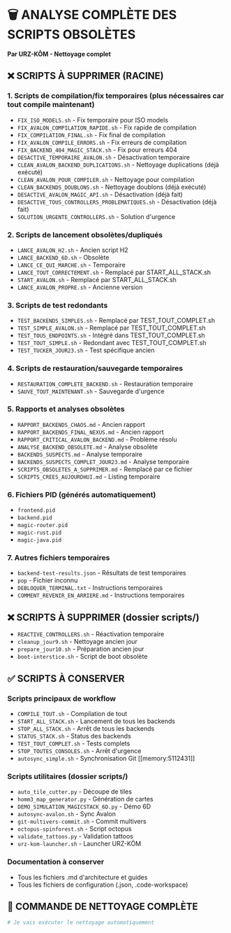 # 🗑️ ANALYSE COMPLÈTE DES SCRIPTS OBSOLÈTES
**Par URZ-KÔM - Nettoyage complet**

## ❌ SCRIPTS À SUPPRIMER (RACINE)

### 1. Scripts de compilation/fix temporaires (plus nécessaires car tout compile maintenant)
- `FIX_ISO_MODELS.sh` - Fix temporaire pour ISO models
- `FIX_AVALON_COMPILATION_RAPIDE.sh` - Fix rapide de compilation
- `FIX_COMPILATION_FINAL.sh` - Fix final de compilation  
- `FIX_AVALON_COMPILE_ERRORS.sh` - Fix erreurs de compilation
- `FIX_BACKEND_404_MAGIC_STACK.sh` - Fix pour erreurs 404
- `DESACTIVE_TEMPORAIRE_AVALON.sh` - Désactivation temporaire
- `CLEAN_AVALON_BACKEND_DUPLICATIONS.sh` - Nettoyage duplications (déjà exécuté)
- `CLEAN_AVALON_POUR_COMPILER.sh` - Nettoyage pour compilation
- `CLEAN_BACKENDS_DOUBLONS.sh` - Nettoyage doublons (déjà exécuté)
- `DESACTIVE_AVALON_MAGIC_API.sh` - Désactivation (déjà fait)
- `DESACTIVE_TOUS_CONTROLLERS_PROBLEMATIQUES.sh` - Désactivation (déjà fait)
- `SOLUTION_URGENTE_CONTROLLERS.sh` - Solution d'urgence

### 2. Scripts de lancement obsolètes/dupliqués
- `LANCE_AVALON_H2.sh` - Ancien script H2
- `LANCE_BACKEND_6D.sh` - Obsolète
- `LANCE_CE_QUI_MARCHE.sh` - Temporaire
- `LANCE_TOUT_CORRECTEMENT.sh` - Remplacé par START_ALL_STACK.sh
- `START_AVALON.sh` - Remplacé par START_ALL_STACK.sh
- `LANCE_AVALON_PROPRE.sh` - Ancienne version

### 3. Scripts de test redondants  
- `TEST_BACKENDS_SIMPLES.sh` - Remplacé par TEST_TOUT_COMPLET.sh
- `TEST_SIMPLE_AVALON.sh` - Remplacé par TEST_TOUT_COMPLET.sh
- `TEST_TOUS_ENDPOINTS.sh` - Intégré dans TEST_TOUT_COMPLET.sh
- `TEST_TOUT_SIMPLE.sh` - Redondant avec TEST_TOUT_COMPLET.sh
- `TEST_TUCKER_JOUR23.sh` - Test spécifique ancien

### 4. Scripts de restauration/sauvegarde temporaires
- `RESTAURATION_COMPLETE_BACKEND.sh` - Restauration temporaire
- `SAUVE_TOUT_MAINTENANT.sh` - Sauvegarde d'urgence

### 5. Rapports et analyses obsolètes
- `RAPPORT_BACKENDS_CHAOS.md` - Ancien rapport
- `RAPPORT_BACKENDS_FINAL_NEXUS.md` - Ancien rapport  
- `RAPPORT_CRITICAL_AVALON_BACKEND.md` - Problème résolu
- `ANALYSE_BACKEND_OBSOLETE.md` - Analyse obsolète
- `BACKENDS_SUSPECTS.md` - Analyse temporaire
- `BACKENDS_SUSPECTS_COMPLET_JOUR23.md` - Analyse temporaire
- `SCRIPTS_OBSOLETES_A_SUPPRIMER.md` - Remplacé par ce fichier
- `SCRIPTS_CREES_AUJOURDHUI.md` - Listing temporaire

### 6. Fichiers PID (générés automatiquement)
- `frontend.pid`
- `backend.pid` 
- `magic-router.pid`
- `magic-rust.pid`
- `magic-java.pid`

### 7. Autres fichiers temporaires
- `backend-test-results.json` - Résultats de test temporaires
- `pop` - Fichier inconnu
- `DEBLOQUER_TERMINAL.txt` - Instructions temporaires
- `COMMENT_REVENIR_EN_ARRIERE.md` - Instructions temporaires

## ❌ SCRIPTS À SUPPRIMER (dossier scripts/)
- `REACTIVE_CONTROLLERS.sh` - Réactivation temporaire
- `cleanup_jour9.sh` - Nettoyage ancien jour
- `prepare_jour10.sh` - Préparation ancien jour
- `boot-interstice.sh` - Script de boot obsolète

## ✅ SCRIPTS À CONSERVER

### Scripts principaux de workflow
- `COMPILE_TOUT.sh` - Compilation de tout
- `START_ALL_STACK.sh` - Lancement de tous les backends
- `STOP_ALL_STACK.sh` - Arrêt de tous les backends
- `STATUS_STACK.sh` - Status des backends
- `TEST_TOUT_COMPLET.sh` - Tests complets
- `STOP_TOUTES_CONSOLES.sh` - Arrêt d'urgence
- `autosync_simple.sh` - Synchronisation Git [[memory:5112431]]

### Scripts utilitaires (dossier scripts/)
- `auto_tile_cutter.py` - Découpe de tiles
- `homm3_map_generator.py` - Génération de cartes
- `DEMO_SIMULATION_MAGICSTACK_6D.py` - Démo 6D
- `autosync-avalon.sh` - Sync Avalon
- `git-multivers-commit.sh` - Commit multivers
- `octopus-spinforest.sh` - Script octopus
- `validate_tattoos.py` - Validation tattoos
- `urz-kom-launcher.sh` - Launcher URZ-KÔM

### Documentation à conserver
- Tous les fichiers .md d'architecture et guides
- Tous les fichiers de configuration (.json, .code-workspace)

## 🧹 COMMANDE DE NETTOYAGE COMPLÈTE

```bash
# Je vais exécuter le nettoyage automatiquement
```